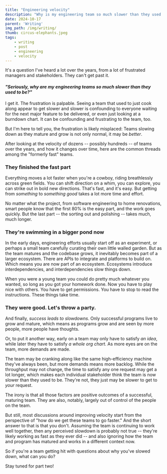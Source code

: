 ```yaml
---
title: "Engineering velocity"
description: "Why is my engineering team so much slower than they used to be?"
date: 2024-10-17
parent: 'Writing'
img_path: /img/writing/
thumb: circus-elephants.jpeg
tags:
    - writing
    - post
    - engineering
    - velocity
---
```


It's a question I've heard a lot over the years, from a lot of frustrated managers and stakeholders. They can't get past it.

#### _"Seriously, why are my engineering teams so much slower than they used to be?"_

I get it. The frustration is palpable. Seeing a team that used to just cook along appear to get slower and slower is confounding to everyone waiting for the next major feature to be delivered, or even just looking at a burndown chart. It can be confounding and frustrating to the team, too. 

But I'm here to tell you, the frustration is likely misplaced: Teams slowing down as they mature and grow is not only normal, it may be _better_. 

After looking at the velocity of dozens -- possibly hundreds -- of teams over the years, and how it changes over time, here are the common threads among the "formerly fast" teams.

### They finished the fast part
Everything moves a lot faster when you're a cowboy, riding breathlessly across green fields. You can shift direction on a whim, you can explore, you can strike out in bold new directions. That's fast, and it's easy. But getting from _something_ to _something good_ takes a lot more time and effort. 

No matter what the project, from software engineering to home renovations, smart people know that the first 80% is the easy part, and the work goes quickly. But the last part -- the sorting out and polishing -- takes much, much longer.

### They're swimming in a bigger pond now
In the early days, engineering efforts usually start off as an experiment, or perhaps a small team carefully curating their own little walled garden. But as the team matures and the codebase grows, it inevitably becomes part of a larger ecosystem. There are APIs to integrate and platforms to build on. Which means you are now part of an ecosystem. Ecosystems introduce interdependencies, and interdependencies slow things down.

When you were a young team you could do pretty much whatever you wanted, so long as you got your homework done. Now you have to play nice with others. You have to get permissions. You have to stop to read the instructions. These things take time.

### They were good. Let's throw a party.
And finally, _success leads to slowdowns_. Only successful programs live to grow and mature, which means as programs grow and are seen by more people, more people have thoughts.

Or, to put it another way, early on a team may only have to satisfy _an idea_, while later they have to satisfy _a whole org chart_. As more eyes are on the team, more demands are made. 

The team may be cranking along like the same high-efficiency machine they've always been, but more demands means more backlog. While the throughput may not change, the time to satisfy any one request may get a lot longer, which makes each individual stakeholder think the team is now slower than they used to be. They're not, they just may be slower to get to _your_ request.

The irony is that all those factors are positive outcomes of a successful, maturing team. They are also, notably, largely out of control of the people on the team.

But still, most discussions around improving velocity start from the perspective of "how do we get these teams to go faster." And the short answer to that is that you don't. Assuming the team is continuing to work well together, then any perceived slowdown is probably not true -- they're likely working as fast as they ever did -- and also ignoring how the team and program has matured and works in a different context now.

So if you're a team getting hit with questions about why you've slowed down, what can you do?

Stay tuned for part two!


